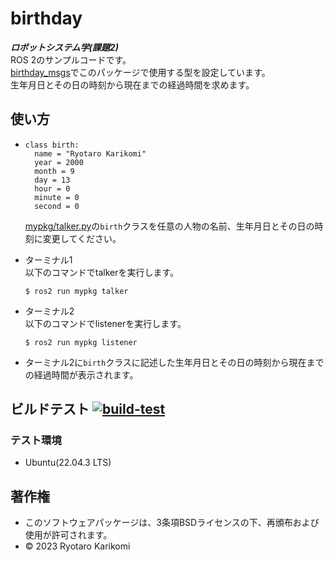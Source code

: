 # birthday
***ロボットシステム学(課題2)***  
ROS 2のサンプルコードです。  
[birthday_msgs](https://github.com/ryotarokarikomi/birthday_msgs.git)でこのパッケージで使用する型を設定しています。  
生年月日とその日の時刻から現在までの経過時間を求めます。


## 使い方
* ```
  class birth:
    name = "Ryotaro Karikomi"
    year = 2000
    month = 9
    day = 13
    hour = 0
    minute = 0
    second = 0
  ```
  [mypkg/talker.py](https://github.com/ryotarokarikomi/birthday/blob/main/mypkg/talker.py)の`birth`クラスを任意の人物の名前、生年月日とその日の時刻に変更してください。

* ターミナル1  
  以下のコマンドでtalkerを実行します。
  ```
  $ ros2 run mypkg talker
  ```

* ターミナル2  
  以下のコマンドでlistenerを実行します。
  ```
  $ ros2 run mypkg listener
  ```

* ターミナル2に`birth`クラスに記述した生年月日とその日の時刻から現在までの経過時間が表示されます。

## ビルドテスト [![build-test](https://github.com/ryotarokarikomi/birthday/actions/workflows/test.yaml/badge.svg)](https://github.com/ryotarokarikomi/birthday/actions/workflows/test.yaml)

### テスト環境
* Ubuntu(22.04.3 LTS)


## 著作権
* このソフトウェアパッケージは、3条項BSDライセンスの下、再頒布および使用が許可されます。
* © 2023 Ryotaro Karikomi
